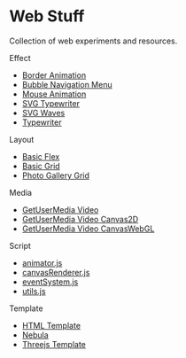 # Web Stuff

Collection of web experiments and resources.

Effect
* [Border Animation](https://adcimon.github.io/web-stuff/effect/border-animation)
* [Bubble Navigation Menu](https://adcimon.github.io/web-stuff/effect/bubble-navigation-menu)
* [Mouse Animation](https://adcimon.github.io/web-stuff/effect/mouse-animation)
* [SVG Typewriter](https://adcimon.github.io/web-stuff/effect/svg-typewriter)
* [SVG Waves](https://adcimon.github.io/web-stuff/effect/svg-waves)
* [Typewriter](https://adcimon.github.io/web-stuff/effect/typewriter)

Layout
* [Basic Flex](https://adcimon.github.io/web-stuff/layout/basic-flex)
* [Basic Grid](https://adcimon.github.io/web-stuff/layout/basic-grid)
* [Photo Gallery Grid](https://adcimon.github.io/web-stuff/layout/photo-gallery-grid)

Media
* [GetUserMedia Video](https://adcimon.github.io/web-stuff/media/getusermedia-video)
* [GetUserMedia Video Canvas2D](https://adcimon.github.io/web-stuff/media/getusermedia-video-canvas2d)
* [GetUserMedia Video CanvasWebGL](https://adcimon.github.io/web-stuff/media/getusermedia-video-canvaswebgl)

Script
* [animator.js](https://github.com/adcimon/web-stuff/blob/master/script/animator.js)
* [canvasRenderer.js](https://github.com/adcimon/web-stuff/blob/master/script/canvasRenderer.js)
* [eventSystem.js](https://github.com/adcimon/web-stuff/blob/master/script/eventSystem.js)
* [utils.js](https://github.com/adcimon/web-stuff/blob/master/script/utils.js)

Template
* [HTML Template](https://adcimon.github.io/web-stuff/template/html-template)
* [Nebula](https://adcimon.github.io/web-stuff/template/nebula)
* [Threejs Template](https://adcimon.github.io/web-stuff/template/threejs-template)
